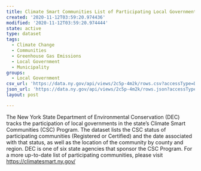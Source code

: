 ```yaml
---
title: Climate Smart Communities List of Participating Local Governments
created: '2020-11-12T03:59:20.974436'
modified: '2020-11-12T03:59:20.974444'
state: active
type: dataset
tags:
  - Climate Change
  - Communities
  - Greenhouse Gas Emissions
  - Local Government
  - Municipality
groups:
  - Local Government
csv_url: 'https://data.ny.gov/api/views/2c5p-4m2k/rows.csv?accessType=DOWNLOAD'
json_url: 'https://data.ny.gov/api/views/2c5p-4m2k/rows.json?accessType=DOWNLOAD'
layout: post

---
```

The New York State Department of Environmental Conservation (DEC) tracks the participation of local governments in the state’s Climate Smart Communities (CSC) Program. The dataset lists the CSC status of participating communities (Registered or Certified) and the date associated with that status, as well as the location of the community by county and region. DEC is one of six state agencies that sponsor the CSC Program. For a more up-to-date list of participating communities, please visit https://climatesmart.ny.gov/
